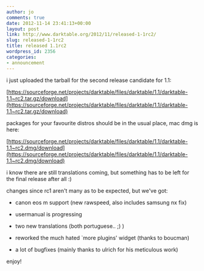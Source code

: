 ```yaml
---
author: jo
comments: true
date: 2012-11-14 23:41:13+00:00
layout: post
link: http://www.darktable.org/2012/11/released-1-1rc2/
slug: released-1-1rc2
title: released 1.1rc2
wordpress_id: 2356
categories:
- announcement
---
```


i just uploaded the tarball for the second release candidate for 1.1:

[https://sourceforge.net/projects/darktable/files/darktable/1.1/darktable-1.1~rc2.tar.gz/download](https://sourceforge.net/projects/darktable/files/darktable/1.1/darktable-1.1~rc2.tar.gz/download)

packages for your favourite distros should be in the usual place, mac dmg is here:

[https://sourceforge.net/projects/darktable/files/darktable/1.1/darktable-1.1~rc2.dmg/download](https://sourceforge.net/projects/darktable/files/darktable/1.1/darktable-1.1~rc2.dmg/download)

i know there are still translations coming, but something has to be
left for the final release after all :)

changes since rc1 aren't many as to be expected, but we've got:



	
  * canon eos m support (new rawspeed, also includes samsung nx fix)

	
  * usermanual is progressing

	
  * two new translations (both portuguese.. ;) )

	
  * reworked the much hated `more plugins' widget (thanks to boucman)

	
  * a lot of bugfixes (mainly thanks to ulrich for his meticulous work)


enjoy!
